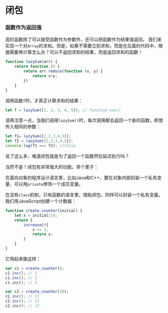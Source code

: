 # 闭包

### 函数作为返回值

高阶函数除了可以接受函数作为参数外，还可以把函数作为结果值返回。
我们来实现一个对`Array`的求和。但是，如果不需要立刻求和，而是在后面的代码中，根据需要再计算怎么办？可以不返回求和的结果，而是返回求和的函数！

```javascript
function lazySum(arr) {
    return function () {
        return arr.reduce(function (x, y) {
            return x+y;
        })
    }
}
```

调用函数`f`时，才真正计算求和的结果：

```javascript
let f = lazySum([1, 2, 3, 4, 5]); // function sum()
```

请再注意一点，当我们调用`lazySum()`时，每次调用都会返回一个新的函数，即使传入相同的参数：

```javascript
let f1= lazySum([1,2,3,4,5]);
let f2 = lazySum([1,2,3,4,5]);
console.log(f1 === f2); //false
```

说了这么多，难道闭包就是为了返回一个函数然后延迟执行吗？

当然不是！闭包有非常强大的功能。举个栗子：

在面向对象的程序设计语言里，比如Java和C++，要在对象内部封装一个私有变量，可以用`private`修饰一个成员变量。

在没有`class`机制，只有函数的语言里，借助闭包，同样可以封装一个私有变量。我们用JavaScript创建一个计数器：

```javascript
function create_counter(initial) {
    let x = initial||0;
    return {
        increase(){
            x += 1;
            return x;
        }
    }
}
```

它用起来像这样：

```javascript
var c1 = create_counter();
c1.inc(); // 1
c1.inc(); // 2
c1.inc(); // 3

var c2 = create_counter(10);
c2.inc(); // 11
c2.inc(); // 12
c2.inc(); // 13
```

